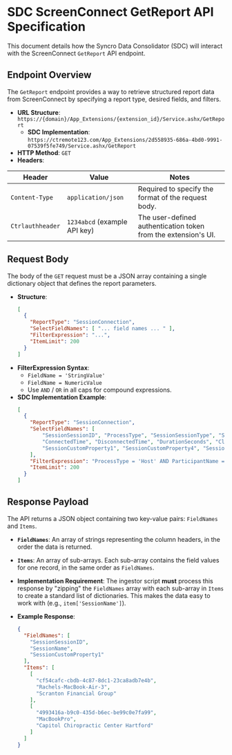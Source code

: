 # SDC ScreenConnect GetReport API Specification

This document details how the Syncro Data Consolidator (SDC) will interact with the ScreenConnect `GetReport` API endpoint.

## Endpoint Overview

The `GetReport` endpoint provides a way to retrieve structured report data from ScreenConnect by specifying a report type, desired fields, and filters.

-   **URL Structure**: `https://{domain}/App_Extensions/{extension_id}/Service.ashx/GetReport`
    -   **SDC Implementation**: `https://ctremote123.com/App_Extensions/2d558935-686a-4bd0-9991-07539f5fe749/Service.ashx/GetReport`
-   **HTTP Method**: `GET`
-   **Headers**:

| Header           | Value                          | Notes                                                            |
| ---------------- | ------------------------------ | ---------------------------------------------------------------- |
| `Content-Type`   | `application/json`             | Required to specify the format of the request body.              |
| `Ctrlauthheader` | `1234abcd` (example API key)   | The user-defined authentication token from the extension's UI.   |

## Request Body

The body of the `GET` request must be a JSON array containing a single dictionary object that defines the report parameters.

-   **Structure**:
    ```json
    [
      {
        "ReportType": "SessionConnection",
        "SelectFieldNames": [ "... field names ... " ],
        "FilterExpression": "...",
        "ItemLimit": 200
      }
    ]
    ```
-   **FilterExpression Syntax**:
    -   `FieldName = 'StringValue'`
    -   `FieldName = NumericValue`
    -   Use `AND` / `OR` in all caps for compound expressions.
-   **SDC Implementation Example**:
    ```json
    [
      {
        "ReportType": "SessionConnection",
        "SelectFieldNames": [
            "SessionSessionID", "ProcessType", "SessionSessionType", "SessionName", "ParticipantName", 
            "ConnectedTime", "DisconnectedTime", "DurationSeconds", "ClientType", "NetworkAddress", 
            "SessionCustomProperty1", "SessionCustomProperty4", "SessionCustomProperty5"
        ],
        "FilterExpression": "ProcessType = 'Host' AND ParticipantName = 'Nick' AND ConnectedTime > '2025-05-18T00:00:00Z'",
        "ItemLimit": 200
      }
    ]
    ```

## Response Payload

The API returns a JSON object containing two key-value pairs: `FieldNames` and `Items`.

-   **`FieldNames`**: An array of strings representing the column headers, in the order the data is returned.
-   **`Items`**: An array of sub-arrays. Each sub-array contains the field values for one record, in the same order as `FieldNames`.
-   **Implementation Requirement**: The ingestor script **must** process this response by "zipping" the `FieldNames` array with each sub-array in `Items` to create a standard list of dictionaries. This makes the data easy to work with (e.g., `item['SessionName']`).

-   **Example Response**:
    ```json
    {
      "FieldNames": [
        "SessionSessionID",
        "SessionName",
        "SessionCustomProperty1"
      ],
      "Items": [
        [
          "cf54cafc-cbdb-4c87-8dc1-23ca8adb7e4b",
          "Rachels-MacBook-Air-3",
          "Scranton Financial Group"
        ],
        [
          "4993416a-b9c0-435d-b6ec-be99c0e7fa99",
          "MacBookPro",
          "Capitol Chiropractic Center Hartford"
        ]
      ]
    }
    ```